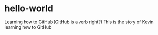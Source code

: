 # hello-world
Learning how to GitHub (GitHub is a verb right?)
This is the story of Kevin learning how to GitHub
